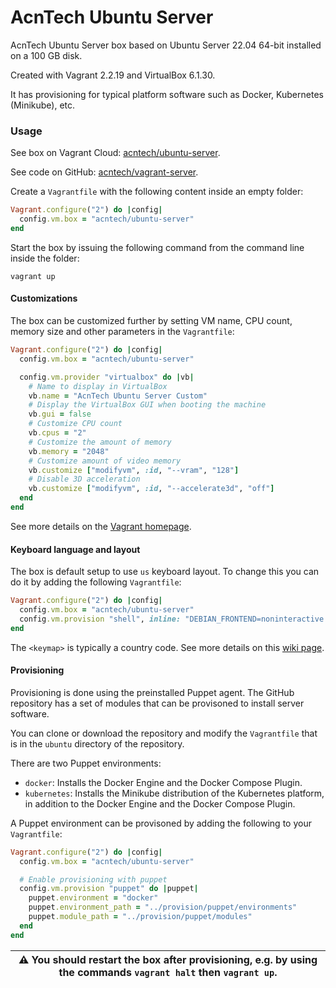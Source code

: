 # AcnTech Ubuntu Server
AcnTech Ubuntu Server box based on Ubuntu Server 22.04 64-bit installed on a 100 GB disk.

Created with Vagrant 2.2.19 and VirtualBox 6.1.30.

It has provisioning for typical platform software such as Docker, Kubernetes (Minikube), etc.

### Usage
See box on Vagrant Cloud: [acntech/ubuntu-server](https://app.vagrantup.com/acntech/boxes/ubuntu-server).

See code on GitHub: [acntech/vagrant-server](https://github.com/acntech/vagrant-server).

Create a ```Vagrantfile``` with the following content inside an empty folder:
```ruby
Vagrant.configure("2") do |config|
  config.vm.box = "acntech/ubuntu-server"
end
```

Start the box by issuing the following command from the command line inside the folder:
```
vagrant up
```

#### Customizations
The box can be customized further by setting VM name, CPU count, memory size and other parameters in the `Vagrantfile`:
```ruby
Vagrant.configure("2") do |config|
  config.vm.box = "acntech/ubuntu-server"

  config.vm.provider "virtualbox" do |vb|
    # Name to display in VirtualBox
    vb.name = "AcnTech Ubuntu Server Custom"
    # Display the VirtualBox GUI when booting the machine
    vb.gui = false
    # Customize CPU count
    vb.cpus = "2"
    # Customize the amount of memory
    vb.memory = "2048"
    # Customize amount of video memory
    vb.customize ["modifyvm", :id, "--vram", "128"]
    # Disable 3D acceleration
    vb.customize ["modifyvm", :id, "--accelerate3d", "off"]
  end
end
```
See more details on the [Vagrant homepage](https://www.vagrantup.com/docs/vagrantfile).

#### Keyboard language and layout
The box is default setup to use `us` keyboard layout. To change this you can do it by adding the following `Vagrantfile`:
```ruby
Vagrant.configure("2") do |config|
  config.vm.box = "acntech/ubuntu-server"
  config.vm.provision "shell", inline: "DEBIAN_FRONTEND=noninteractive localectl set-keymap <keymap>"
end
```
The `<keymap>` is typically a country code. See more details on this [wiki page](https://wiki.archlinux.org/index.php/Linux_console/Keyboard_configuration).

#### Provisioning
Provisioning is done using the preinstalled Puppet agent. The GitHub repository has a set of modules that can be provisoned to install server software.

You can clone or download the repository and modify the `Vagrantfile` that is in the `ubuntu` directory of the repository.

There are two Puppet environments:
* `docker`: Installs the Docker Engine and the Docker Compose Plugin.
* `kubernetes`: Installs the Minikube distribution of the Kubernetes platform, in addition to the Docker Engine and the Docker Compose Plugin.

A Puppet environment can be provisoned by adding the following to your `Vagrantfile`:
```ruby
Vagrant.configure("2") do |config|
  config.vm.box = "acntech/ubuntu-server"

  # Enable provisioning with puppet
  config.vm.provision "puppet" do |puppet|
    puppet.environment = "docker"
    puppet.environment_path = "../provision/puppet/environments"
    puppet.module_path = "../provision/puppet/modules"
  end
end
```

| :warning: **You should restart the box after provisioning, e.g. by using the commands** `vagrant halt` **then** `vagrant up`**.** |
| --- |
